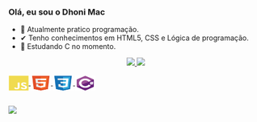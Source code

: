 ### Olá, eu sou o Dhoni Mac
- 🔭 Atualmente pratico programação.
- ✔  Tenho conhecimentos em HTML5, CSS e Lógica de programação.
- 🌱 Estudando C no momento.

<div align="center">
  <a href="https://github.com/dhonimac">
  <img height="215em" src="https://github-readme-stats.vercel.app/api?username=dhonimac&show_icons=true&theme=tokyonight&include_all_commits=true&count_private=true"/>
  <img height="180em" src="https://github-readme-stats.vercel.app/api/top-langs/?username=dhonimac&layout=compact&langs_count=7&theme=tokyonight"/>
</div>
  <div style="display: inline_block"><br>
  <img align="center" alt="dhoni-Js" height="30" width="40" src="https://raw.githubusercontent.com/devicons/devicon/master/icons/javascript/javascript-plain.svg">
  <img align="center" alt="dhoni-HTML" height="30" width="40" src="https://raw.githubusercontent.com/devicons/devicon/master/icons/html5/html5-original.svg">
  <img align="center" alt="dhoni-CSS" height="30" width="40" src="https://raw.githubusercontent.com/devicons/devicon/master/icons/css3/css3-original.svg">
  <img align="center" alt="dhoni-Csharp" height="30" width="40" src="https://raw.githubusercontent.com/devicons/devicon/master/icons/csharp/csharp-original.svg">
</div>
  
  ##
  
 <div>
  <a href="https://www.linkedin.com/in/dhonifer-macalossi-desenvolvedor/" target="_blank"><img src="https://img.shields.io/badge/-LinkedIn-%230077B5?style=for-the-badge&logo=linkedin&logoColor=white" target="_blank"></a> 
  
 </div>
